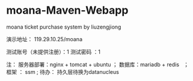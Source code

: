 # moana-Maven-Webapp
moana ticket purchase system by liuzengjiong

演示地址： 
119.29.10.25/moana

测试账号（未提供注册）：1
测试密码 ：1




注：
服务器部署：nginx + tomcat + ubuntu  ； 
数据库：mariadb + redis   ；   
框架 ： ssm    ;
待办：
持久层待换为datanucleus

